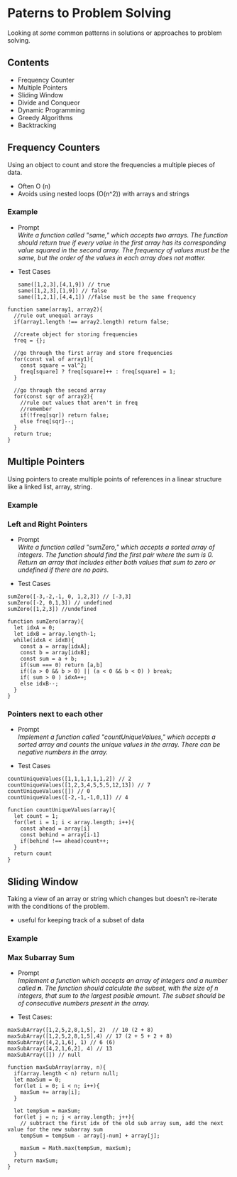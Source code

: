 # **Paterns to Problem Solving**
Looking at _some_ common patterns in solutions or approaches to problem solving.

## Contents
- Frequency Counter
- Multiple Pointers
- Sliding Window
- Divide and Conqueor
- Dynamic Programming
- Greedy Algorithms
- Backtracking

## **Frequency Counters**
Using an object to count and store the frequencies a multiple pieces of data.
- Often O (n)
- Avoids using nested loops (O(n^2)) with arrays and strings

### Example
- Prompt<br>
_Write a function called "same," which accepts two arrays. The function should return true if every value in the first array has its corresponding value squared in the second array. The frequency of values must be the same, but the order of the values in each array does not matter._<br>

- Test Cases
   ```
   same([1,2,3],[4,1,9]) // true
   same([1,2,3],[1,9]) // false
   same([1,2,1],[4,4,1]) //false must be the same frequency
   ```

```
function same(array1, array2){
  //rule out unequal arrays
  if(array1.length !== array2.length) return false;

  //create object for storing frequencies
  freq = {};

  //go through the first array and store frequencies
  for(const val of array1){
    const square = val^2;
    freq[square] ? freq[square]++ : freq[square] = 1;
  }

  //go through the second array
  for(const sqr of array2){
    //rule out values that aren't in freq
    //remember
    if(!freq[sqr]) return false;
    else freq[sqr]--;
  }
  return true;
}
```

## **Multiple Pointers**
Using pointers to create multiple points of references in a linear structure like a linked list, array, string.

### Example
### Left and Right Pointers
- Prompt<br>
_Write a function called "sumZero," which accepts a sorted array of integers. The function should find the first pair where the sum is 0. Return an array that includes either both values that sum to zero or undefined if there are no pairs._


- Test Cases
```
sumZero([-3,-2,-1, 0, 1,2,3]) // [-3,3]
sumZero([-2, 0,1,3]) // undefined
sumZero([1,2,3]) //undefined
```

```
function sumZero(array){
  let idxA = 0;
  let idxB = array.length-1;
  while(idxA < idxB){
    const a = array[idxA];
    const b = array[idxB];
    const sum = a + b;
    if(sum === 0) return [a,b]
    if((a > 0 && b > 0) || (a < 0 && b < 0) ) break;
    if( sum > 0 ) idxA++;
    else idxB--;
  }
}

```

### Pointers next to each other
- Prompt<br>
_Implement a function called "countUniqueValues," which accepts a sorted array and counts the unique values in the array. There can be negative numbers in the array._

- Test Cases
```
countUniqueValues([1,1,1,1,1,1,2]) // 2
countUniqueValues([1,2,3,4,5,5,5,12,13]) // 7
countUniqueValues([]) // 0
countUniqueValues([-2,-1,-1,0,1]) // 4
```

```
function countUniqueValues(array){
  let count = 1;
  for(let i = 1; i < array.length; i++){
    const ahead = array[i]
    const behind = array[i-1]
    if(behind !== ahead)count++;
  }
  return count
}
```

## **Sliding Window**
Taking a view of an array or string which changes but doesn't re-iterate with the conditions of the problem.
 - useful for keeping track of a subset of data

### Example
###  Max Subarray Sum
- Prompt<br>
_Implement a function which accepts an array of integers and a number called **n**. The function should calculate the subset, with the size of n integers, that sum to the largest posible amount. The subset should be of consecutive numbers present in the array._

- Test Cases:
```
maxSubArray([1,2,5,2,8,1,5], 2)  // 10 (2 + 8)
maxSubArray([1,2,5,2,8,1,5],4) // 17 (2 + 5 + 2 + 8)
maxSubArray([4,2,1,6], 1) // 6 (6)
maxSubArray([4,2,1,6,2], 4) // 13
maxSubArray([]) // null
```
```
function maxSubArray(array, n){
  if(array.length < n) return null;
  let maxSum = 0;
  for(let i = 0; i < n; i++){
    maxSum += array[i];
  }

  let tempSum = maxSum;
  for(let j = n; j < array.length; j++){
    // subtract the first idx of the old sub array sum, add the next value for the new subarray sum
    tempSum = tempSum - array[j-num] + array[j];

    maxSum = Math.max(tempSum, maxSum);
  }
  return maxSum;
}

```